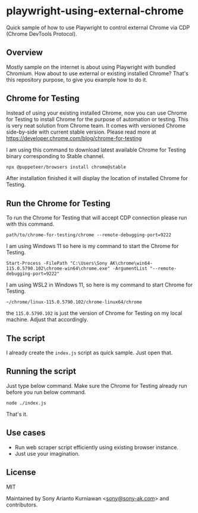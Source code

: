 # playwright-using-external-chrome
Quick sample of how to use Playwright to control external Chrome via CDP (Chrome DevTools Protocol).

## Overview
Mostly sample on the internet is about using Playwright with bundled Chromium. How about to use external or existing installed Chrome? That's this repository purpose, to give you example how to do it.

## Chrome for Testing
Instead of using your existing installed Chrome, now you can use Chrome for Testing to install Chrome for the purpose of automation or testing. This is very neat solution from Chrome team. It comes with versioned Chrome side-by-side with current stable version. Please read more at https://developer.chrome.com/blog/chrome-for-testing

I am using this command to download latest available Chrome for Testing binary corresponding to Stable channel.

```bash
npx @puppeteer/browsers install chrome@stable
```

After installation finished it will display the location of installed Chrome for Testing.

## Run the Chrome for Testing

To run the Chrome for Testing that will accept CDP connection please run with this command.

```
path/to/chrome-for-testing/chrome --remote-debugging-port=9222
```

I am using Windows 11 so here is my command to start the Chrome for Testing.

```
Start-Process -FilePath "C:\Users\Sony AK\chrome\win64-115.0.5790.102\chrome-win64\chrome.exe" -ArgumentList "--remote-debugging-port=9222"
```

I am using WSL2 in Windows 11, so here is my command to start Chrome for Testing.

```
~/chrome/linux-115.0.5790.102/chrome-linux64/chrome
```

the `115.0.5790.102` is just the version of Chrome for Testing on my local machine. Adjust that accordingly.

## The script

I already create the `index.js` script as quick sample. Just open that.

## Running the script

Just type below command. Make sure the Chrome for Testing already run before you run below command.

```
node ./index.js
```

That's it.

## Use cases

- Run web scraper script efficiently using existing browser instance.
- Just use your imagination.

## License

MIT

Maintained by Sony Arianto Kurniawan <<sony@sony-ak.com>> and contributors.
